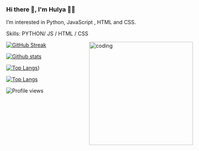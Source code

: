 ### Hi there 👋, I'm Hulya 👩‍💻

I’m interested in  Python, JavaScript , HTML and CSS.

Skills: PYTHON/ JS / HTML / CSS

<img align="right" alt="coding" width="280" src="https://media.tenor.com/rePDfDWO3XoAAAAd/hacking.gif">

[![GitHub Streak](https://streak-stats.demolab.com/?user=Hulyamr13&theme=highcontrast)](https://github.com/Hulyamr13)

[![Github stats](https://github-readme-stats.vercel.app/api?username=Hulyamr13&theme=dark)](https://github.com/Hulyamr13)

[![Top Langs](https://github-readme-stats.vercel.app/api/top-langs/?username=Hulyamr13&theme=highcontrast)](https://github.com/Hulyamr13))

[![Top Langs](https://github-readme-stats.vercel.app/api/top-langs/?username=hulyamr13&hide_progress=true&theme=dark)](https://github.com/Hulyamr13)

![Profile views](https://gpvc.arturio.dev/hulyamr13)  
